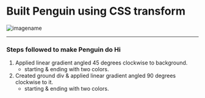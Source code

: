 # **Built Penguin using CSS transform**

![imagename](imagelink)

---

### **Steps followed to make Penguin do Hi**

1. Applied linear gradient angled 45 degrees clockwise to background.
   - starting & ending with two colors.
2. Created ground div & applied linear gradient angled 90 degrees clockwise to it.
   - starting & ending with two colors.
